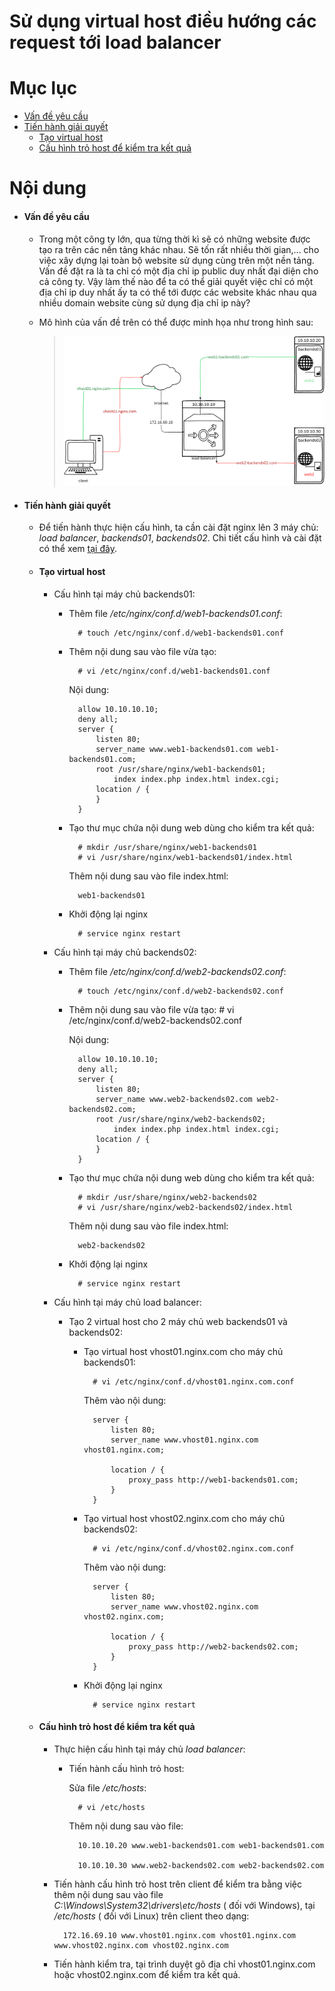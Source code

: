 # Sử dụng virtual host điều hướng các request tới load balancer



# Mục lục

- [Vấn đề yêu cầu](#issue)
- [Tiến hành giải quyết](#resolve)
	- [Tạo virtual host](#create-sb)
	- [Cấu hình trỏ host để kiểm tra kết quả](#configure)


# Nội dung

- #### <a name="issue">Vấn đề yêu cầu</a>
	
	+ Trong một công ty lớn, qua từng thời kì sẽ có những website được tạo ra trên các nền tảng khác nhau. Sẽ tốn rất nhiều thời gian,... cho việc xây dựng lại toàn bộ website sử dụng cùng trên một nền tảng. Vấn đề đặt ra là ta chỉ có một địa chỉ ip public duy nhất đại diện cho cả công ty. Vậy làm thế nào để ta có thể giải quyết việc chỉ có một địa chỉ ip duy nhất ấy ta có thể tới được các website khác nhau qua nhiều domain website cùng sử dụng địa chỉ ip này?

	+ Mô hình của vấn đề trên có thể được minh họa như trong hình sau:

		> ![Pictur](../images/proxy_pass&sb.png)

		


- #### <a name="resolve">Tiến hành giải quyết</a>

	- Để tiến hành thực hiện cấu hình, ta cần cài đặt nginx lên 3 máy chủ: *load balancer*, *backends01*, *backends02*. Chi tiết cấu hình và cài đặt có thể xem [tại đây](nginx-install.md#2).

	- #### <a name="create-sb">Tạo virtual host</a>
		
		+ Cấu hình tại máy chủ backends01:
			- Thêm file */etc/nginx/conf.d/web1-backends01.conf*:

					# touch /etc/nginx/conf.d/web1-backends01.conf

			- Thêm nội dung sau vào file vừa tạo:

					# vi /etc/nginx/conf.d/web1-backends01.conf

				Nội dung:
					
					allow 10.10.10.10;
					deny all;
					server {
						listen 80;
						server_name www.web1-backends01.com web1-backends01.com;
						root /usr/share/nginx/web1-backends01;
							index index.php index.html index.cgi;
						location / {
						}
					}
			- Tạo thư mục chứa nội dung web dùng cho kiểm tra kết quả:
					
					# mkdir /usr/share/nginx/web1-backends01
					# vi /usr/share/nginx/web1-backends01/index.html
					

				Thêm nội dung sau vào file index.html:

					web1-backends01
						
			- Khởi động lại nginx

					# service nginx restart


		+ Cấu hình tại máy chủ backends02:
			- Thêm file */etc/nginx/conf.d/web2-backends02.conf*:

					# touch /etc/nginx/conf.d/web2-backends02.conf

			- Thêm nội dung sau vào file vừa tạo:
					# vi /etc/nginx/conf.d/web2-backends02.conf

				Nội dung:
					
					allow 10.10.10.10;
					deny all;
					server {
						listen 80;
						server_name www.web2-backends02.com web2-backends02.com;
						root /usr/share/nginx/web2-backends02;
							index index.php index.html index.cgi;
						location / {
						}
					}
			- Tạo thư mục chứa nội dung web dùng cho kiểm tra kết quả:
					
					# mkdir /usr/share/nginx/web2-backends02
					# vi /usr/share/nginx/web2-backends02/index.html
					

				Thêm nội dung sau vào file index.html:

					web2-backends02
						
			- Khởi động lại nginx

					# service nginx restart


		+ Cấu hình tại máy chủ load balancer:
			- Tạo 2 virtual host cho 2 máy chủ web backends01 và backends02:

				+ Tạo virtual host vhost01.nginx.com cho máy chủ backends01:

						# vi /etc/nginx/conf.d/vhost01.nginx.com.conf

					Thêm vào nội dung:

						server {
							listen 80;
							server_name www.vhost01.nginx.com vhost01.nginx.com;
							
							location / {
								proxy_pass http://web1-backends01.com;
							}
						}

				+ Tạo virtual host vhost02.nginx.com cho máy chủ backends02:

						# vi /etc/nginx/conf.d/vhost02.nginx.com.conf

					Thêm vào nội dung:

						server {
							listen 80;
							server_name www.vhost02.nginx.com vhost02.nginx.com;
							
							location / {
								proxy_pass http://web2-backends02.com;
							}
						}
				
				- Khởi động lại nginx
				
						# service nginx restart


	- #### <a name="configure">Cấu hình trỏ host để kiểm tra kết quả</a>

		+ Thực hiện cấu hình tại máy chủ *load balancer*:

			+ Tiến hành cấu hình trỏ host:

				Sửa file */etc/hosts*:

					# vi /etc/hosts
						
				Thêm nội dung sau vào file:

					10.10.10.20 www.web1-backends01.com web1-backends01.com

					10.10.10.30 www.web2-backends02.com web2-backends02.com


		+ Tiến hành cấu hình trỏ host trên client để kiểm tra bằng việc thêm nội dung sau vào file *C:\Windows\System32\drivers\etc/hosts* ( đối với Windows), tại */etc/hosts* ( đối với Linux) trên client theo dạng:

                172.16.69.10 www.vhost01.nginx.com vhost01.nginx.com www.vhost02.nginx.com vhost02.nginx.com

        + Tiến hành kiểm tra, tại trình duyệt gõ địa chỉ vhost01.nginx.com hoặc vhost02.nginx.com để kiểm tra kết quả.

